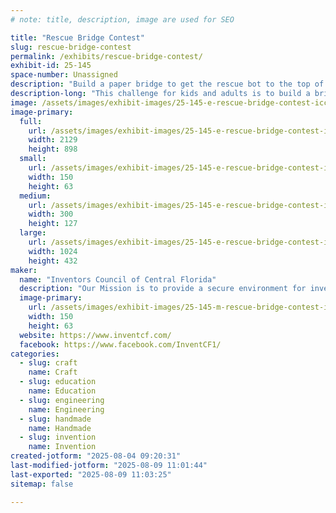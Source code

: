 ```yaml
---
# note: title, description, image are used for SEO

title: "Rescue Bridge Contest"
slug: rescue-bridge-contest
permalink: /exhibits/rescue-bridge-contest/
exhibit-id: 25-145
space-number: Unassigned
description: "Build a paper bridge to get the rescue bot to the top of the burning building."
description-long: "This challenge for kids and adults is to build a bridge from the available supplies of paper and tape that will support the 3-pound rescue bot. Time is of the essence since the building is on fire. Builders will be rewarded with a wearable button they make themselves. There is a $2 charge for supplies."
image: /assets/images/exhibit-images/25-145-e-rescue-bridge-contest-iccf-logo-w-bulb-blue-white-3742-300x127.png
image-primary: 
  full:
    url: /assets/images/exhibit-images/25-145-e-rescue-bridge-contest-iccf-logo-w-bulb-blue-white-3742-full.png
    width: 2129
    height: 898
  small:
    url: /assets/images/exhibit-images/25-145-e-rescue-bridge-contest-iccf-logo-w-bulb-blue-white-3742-150x63.png
    width: 150
    height: 63
  medium:
    url: /assets/images/exhibit-images/25-145-e-rescue-bridge-contest-iccf-logo-w-bulb-blue-white-3742-300x127.png
    width: 300
    height: 127
  large:
    url: /assets/images/exhibit-images/25-145-e-rescue-bridge-contest-iccf-logo-w-bulb-blue-white-3742-1024x432.png
    width: 1024
    height: 432
maker: 
  name: "Inventors Council of Central Florida"
  description: "Our Mission is to provide a secure environment for inventors to submit their ideas for critical peer review and to nurture our members by providing guidance in making ideas profitable. ICCF is a 501(c)(3) which makes your donations deductable."
  image-primary:
    url: /assets/images/exhibit-images/25-145-m-rescue-bridge-contest-iccf-logo-w-bulb-blue-white-150x63.png
    width: 150
    height: 63
  website: https://www.inventcf.com/
  facebook: https://www.facebook.com/InventCF1/
categories: 
  - slug: craft
    name: Craft
  - slug: education
    name: Education
  - slug: engineering
    name: Engineering
  - slug: handmade
    name: Handmade
  - slug: invention
    name: Invention
created-jotform: "2025-08-04 09:20:31"
last-modified-jotform: "2025-08-09 11:01:44"
last-exported: "2025-08-09 11:03:25"
sitemap: false

---
```

